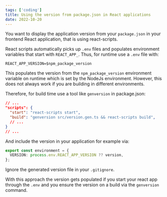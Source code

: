 ```yaml
---
tags: ['coding']
title: Using the version from package.json in React applications
date: 2022-10-20
---
```


You want to display the application version from your `package.json` in your frontend React application, that is using react-scripts.

React scripts automatically picks up `.env` files and populates environment variables that start with `REACT_APP_`. Thus, for runtime use a `.env` file with:

```
REACT_APP_VERSION=$npm_package_version
```

This populates the version from the `npm_package_version` environment variable on runtime which is set by the NodeJs environment. However, this does not always work if you are building in different environments.

Therefore, for build time use a tool like `genversion` in package.json:

```json
// ...
"scripts": {
  "start": "react-scripts start",
  "build": "genversion src/version.gen.ts && react-scripts build",
  // ...
}
// ...
```

And include the version in your application for example via:

```ts
export const environment = {
  VERSION: process.env.REACT_APP_VERSION ?? version,
};
```

Ignore the generated version file in your `.gitignore`.

With this approach the version gets populated if you start your react app through the `.env` and you ensure the version on a build via the `genversion` command.

